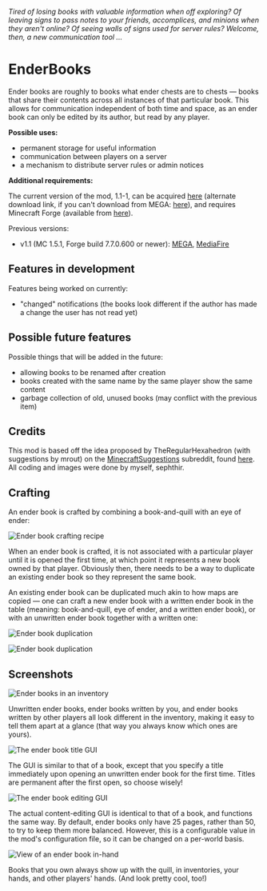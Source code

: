 *Tired of losing books with valuable information when off exploring? Of leaving signs to pass notes to your friends, accomplices, and minions when they aren't online? Of seeing walls of signs used for server rules? Welcome, then, a new communication tool ...*

EnderBooks
==========

Ender books are roughly to books what ender chests are to chests — books that share their contents across all instances of that particular book.  This allows for communication independent of both time and space, as an ender book can only be edited by its author, but read by any player.

**Possible uses:**

* permanent storage for useful information
* communication between players on a server
* a mechanism to distribute server rules or admin notices

**Additional requirements:**

The current version of the mod, 1.1-1, can be acquired [here](http://adf.ly/QrScY) (alternate download link, if you can't download from MEGA: [here](http://adf.ly/QrSYn)), and requires Minecraft Forge (available from [here](http://files.minecraftforge.net/)).

Previous versions:

* v1.1 (MC 1.5.1, Forge build 7.7.0.600 or newer): [MEGA](http://adf.ly/Mv2Kf), [MediaFire](http://adf.ly/MvJWg)

Features in development
----------

Features being worked on currently:

* "changed" notifications (the books look different if the author has made a change the user has not read yet)

Possible future features
----------

Possible things that will be added in the future:

* allowing books to be renamed after creation
* books created with the same name by the same player show the same content
* garbage collection of old, unused books (may conflict with the previous item)

Credits
----------

This mod is based off the idea proposed by TheRegularHexahedron (with suggestions by mrout) on the [MinecraftSuggestions](http://www.reddit.com/r/minecraftsuggestions) subreddit, found [here](http://www.reddit.com/r/minecraftsuggestions/comments/1bdmn0/ender_books/).  All coding and images were done by myself, sephthir.

Crafting
----------

An ender book is crafted by combining a book-and-quill with an eye of ender:

![Ender book crafting recipe](http://i.imgur.com/iONLtGE.png)

When an ender book is crafted, it is not associated with a particular player until it is opened the first time, at which point it represents a new book owned by that player.  Obviously then, there needs to be a way to duplicate an existing ender book so they represent the same book.

An existing ender book can be duplicated much akin to how maps are copied — one can craft a new ender book with a written ender book in the table (meaning: book-and-quill, eye of ender, and a written ender book), or with an unwritten ender book together with a written one:

![Ender book duplication](http://i.imgur.com/itkNhwO.png)

![Ender book duplication](http://i.imgur.com/DPMG9ra.png)

Screenshots
----------

![Ender books in an inventory](http://i.imgur.com/b80Podj.png)

Unwritten ender books, ender books written by you, and ender books written by other players all look different in the inventory, making it easy to tell them apart at a glance (that way you always know which ones are yours).

![The ender book title GUI](http://i.imgur.com/JRQjzgY.png)

The GUI is similar to that of a book, except that you specify a title immediately upon opening an unwritten ender book for the first time.  Titles are permanent after the first open, so choose wisely!

![The ender book editing GUI](http://i.imgur.com/Ki9hjbn.png)

The actual content-editing GUI is identical to that of a book, and functions the same way.  By default, ender books only have 25 pages, rather than 50, to try to keep them more balanced.  However, this is a configurable value in the mod's configuration file, so it can be changed on a per-world basis.

![View of an ender book in-hand](http://i.imgur.com/ALIE9f4.png)

Books that you own always show up with the quill, in inventories, your hands, and other players' hands.  (And look pretty cool, too!)


